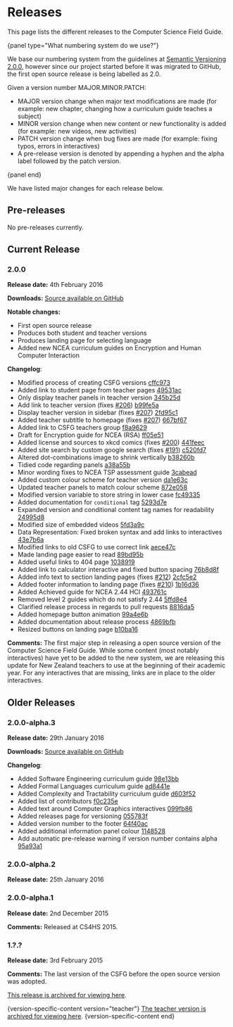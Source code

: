 # Releases

This page lists the different releases to the Computer Science Field Guide.

{panel type="What numbering system do we use?"}

We base our numbering system from the guidelines at [Semantic Versioning 2.0.0](http://semver.org/spec/v2.0.0.html), however since our project started before it was migrated to GitHub, the first open source release is being labelled as 2.0.

Given a version number MAJOR.MINOR.PATCH:

- MAJOR version change when major text modifications are made (for example: new chapter, changing how a curriculum guide teaches a subject)
- MINOR version change when new content or new functionality is added (for example: new videos, new activities)
- PATCH version change when bug fixes are made (for example: fixing typos, errors in interactives)
- A pre-release version is denoted by appending a hyphen and the alpha label followed by the patch version.

{panel end}

We have listed major changes for each release below.

## Pre-releases

No pre-releases currently.

## Current Release

### 2.0.0

**Release date:** 4th February 2016

**Downloads:** [Source available on GitHub](https://github.com/uccser/cs-field-guide/releases/tag/2.0.0)

**Notable changes:**
- First open source release
- Produces both student and teacher versions
- Produces landing page for selecting language
- Added new NCEA curriculum guides on Encryption and Human Computer Interaction

**Changelog**:
- Modified process of creating CSFG versions [cffc973](https://github.com/uccser/cs-field-guide/commit/cffc973d95e5b144fad259e1877fe7e7567ed957)
- Added link to student page from teacher pages [49531ac](https://github.com/uccser/cs-field-guide/commit/49531ac12e8875122d7ddacea1821a0507a911af)
- Only display teacher panels in teacher version [345b25d](https://github.com/uccser/cs-field-guide/commit/345b25d2937643ba2d4c8d1cea9596136be6023f)
- Add link to teacher version (fixes [#206](https://github.com/uccser/cs-field-guide/issues/206)) [b99fe5a](https://github.com/uccser/cs-field-guide/commit/b99fe5a57a19e23bb9abe68696e14f1056bba2d5)
- Display teacher version in sidebar (fixes [#207](https://github.com/uccser/cs-field-guide/issues/207)) [2fd95c1](https://github.com/uccser/cs-field-guide/commit/2fd95c160562360f0c939bea237097db7c6a9896)
- Added teacher subtitle to homepage (fixes [#207](https://github.com/uccser/cs-field-guide/issues/207)) [667bf67](https://github.com/uccser/cs-field-guide/commit/667bf67565c8cb5267573dc26d319d92b119befe)
- Added link to CSFG teachers group [f8a9629](https://github.com/uccser/cs-field-guide/commit/f8a9629)
- Draft for Encryption guide for NCEA (RSA) [ff05e51](https://github.com/uccser/cs-field-guide/commit/ff05e51ca473ade78d195cdad95ff963387da62c)
- Added license and sources to xkcd comics (fixes [#200](https://github.com/uccser/cs-field-guide/issues/200)) [441feec](https://github.com/uccser/cs-field-guide/commit/441feec5ffeb9ab697fc0159e37113bb2f9a4111)
- Added site search by custom google search (fixes [#191](https://github.com/uccser/cs-field-guide/issues/191)) [c520fd7](https://github.com/uccser/cs-field-guide/commit/c520fd752f0e6047ffd228c7ac74d55307bc6b32)
- Altered dot-combinations image to shrink vertically [b38260b](https://github.com/uccser/cs-field-guide/commit/b38260b25a333f508cbfe0aac7ad0a0cd1e0b5a6)
- Tidied code regarding panels	[a38a55b](https://github.com/uccser/cs-field-guide/commit/a38a55b4dc4574574e74a9e6e37f1b3c6a71a92f)
- Minor wording fixes to NCEA TSP assessment guide [3cabead](https://github.com/uccser/cs-field-guide/commit/3cabead8eb6358c41e9da88f77ec2f2b7816ab5c)
- Added custom colour scheme for teacher version [da1e63c](https://github.com/uccser/cs-field-guide/commit/da1e63c26592a3b0b43455785841c3c46d057547)
- Updated teacher panels to match colour scheme [872e058](https://github.com/uccser/cs-field-guide/commit/872e058b2897942e1842f129462abf15178f32e6)
- Modified version variable to store string in lower case [fc49335](https://github.com/uccser/cs-field-guide/commit/fc49335)
- Added documentation for `conditional` tag [5293d7e](https://github.com/uccser/cs-field-guide/commit/5293d7e)
- Expanded version and conditional content tag names for readability [24995d8](https://github.com/uccser/cs-field-guide/commit/24995d8)
- Modified size of embedded videos [5fd3a9c](https://github.com/uccser/cs-field-guide/commit/5fd3a9c18b3caed61b752692018e88704171dddc)
- Data Representation: Fixed broken syntax and add links to interactives [43e7b6a](https://github.com/uccser/cs-field-guide/commit/43e7b6a)
- Modified links to old CSFG to use correct link [aece47c](https://github.com/uccser/cs-field-guide/commit/aece47c)
- Made landing page easier to read [89bd95b](https://github.com/uccser/cs-field-guide/commit/89bd95b)
- Added useful links to 404 page [1038919](https://github.com/uccser/cs-field-guide/commit/1038919d86ee489bd3c6db7b3532fac2896f8d79)
- Added link to calculator interactive and fixed button spacing [76b8d8f](https://github.com/uccser/cs-field-guide/commit/76b8d8f)
- Added info text to section landing pages (fixes [#212](https://github.com/uccser/cs-field-guide/issues/212)) [2cfc5e2](https://github.com/uccser/cs-field-guide/commit/2cfc5e2)
- Added footer information to landing page (fixes [#210](https://github.com/uccser/cs-field-guide/issues/210)) [1b16d36](https://github.com/uccser/cs-field-guide/commit/1b16d36)
- Added Achieved guide for NCEA 2.44 HCI [493761c](https://github.com/uccser/cs-field-guide/commit/493761c)
- Removed level 2 guides which do not satisfy 2.44 [5ffd8e4](https://github.com/uccser/cs-field-guide/commit/5ffd8e4)
- Clarified release process in regards to pull requests [8816da5](https://github.com/uccser/cs-field-guide/commit/8816da5)
- Added homepage button animation [99a4e6b](https://github.com/uccser/cs-field-guide/commit/99a4e6b)
- Added documentation about release process [4869bfb](https://github.com/uccser/cs-field-guide/commit/4869bfb)
- Resized buttons on landing page [b10ba16](https://github.com/uccser/cs-field-guide/commit/b10ba168a0e4b8e699daeebe5d1f1fec2008398c)

**Comments:**
The first major step in releasing a open source version of the Computer Science Field Guide.
While some content (most notably interactives) have yet to be added to the new system, we are releasing this update for New Zealand teachers to use at the beginning of their academic year.
For any interactives that are missing, links are in place to the older interactives.

## Older Releases

### 2.0.0-alpha.3

**Release date:** 29th January 2016

**Downloads:** [Source available on GitHub](https://github.com/uccser/cs-field-guide/releases/tag/2.0.0-alpha.3)

**Changelog**:
- Added Software Engineering curriculum guide [98e13bb](https://github.com/uccser/cs-field-guide/commit/98e13bbcb6327b948cb57e01e1c0699d108feda7)
- Added Formal Languages curriculum guide [ad8441e](https://github.com/uccser/cs-field-guide/commit/ad8441ed13b2ec4d7c57cff512663104229d7d9a)
- Added Complexity and Tractability curriculum guide [d603f52](https://github.com/uccser/cs-field-guide/commit/d603f52f1d4a8076eb0cbc2ca2c27e1f2834749b)
- Added list of contributors [f0c235e](https://github.com/uccser/cs-field-guide/commit/f0c235efcab571e882c02dc482c52d11811e1ea9)
- Added text around Computer Graphics interactives [099fb86](https://github.com/uccser/cs-field-guide/commit/099fb86fad205baf01890f6506872920573c0103)
- Added releases page for versioning [055783f](https://github.com/uccser/cs-field-guide/commit/055783f59ee098b69c13fa71a808e7580cf2d49d)
- Added version number to the footer [64f40ac](https://github.com/uccser/cs-field-guide/commit/64f40ac0a02281107ed5354f51d06c196c12bbeb)
- Added additional information panel colour [1148528](https://github.com/uccser/cs-field-guide/commit/1148528c6edfb076e62e097ba0671eadd63fb69f)
- Add automatic pre-release warning if version number contains alpha [95a93a1](https://github.com/uccser/cs-field-guide/commit/95a93a1a389d6b96d67227d996c064dcaeba16cd)

### 2.0.0-alpha.2

**Release date:** 25th January 2016

### 2.0.0-alpha.1

**Release date:** 2nd December 2015

**Comments:**
Released at CS4HS 2015.

### 1.?.?

**Release date:** 3rd February 2015

**Comments:**
The last version of the CSFG before the open source version was adopted.

[This release is archived for viewing here](http://www.csfieldguide.org.nz/releases/1.9.9/).

{version-specific-content version="teacher"}
[The teacher version is archived for viewing here](http://www.csfieldguide.org.nz/releases/1.9.9/teacher/).
{version-specific-content end}

